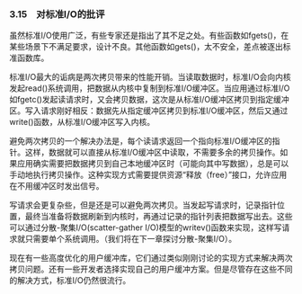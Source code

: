 ### 3.15　对标准I/O的批评

虽然标准I/O使用广泛，有些专家还是指出了其不足之处。有些函数如fgets()，在某些场景下不满足要求，设计不良。其他函数如gets()，太不安全，差点被逐出标准函数库。

标准I/O最大的诟病是两次拷贝带来的性能开销。当读取数据时，标准I/O会向内核发起read()系统调用，把数据从内核中复制到标准I/O缓冲区。当应用通过标准I/O如fgetc()发起读请求时，又会拷贝数据，这次是从标准I/O缓冲区拷贝到指定缓冲区。写入请求刚好相反：数据先从指定缓冲区拷贝到标准I/O缓冲区，然后又通过write()函数，从标准I/O缓冲区写入内核。

避免两次拷贝的一个解决办法是，每个读请求返回一个指向标准I/O缓冲区的指针。这样，数据就可以直接从标准I/O缓冲区中读取，不需要多余的拷贝操作。如果应用确实需要把数据拷贝到自己本地缓冲区时（可能向其中写数据），总是可以手动地执行拷贝操作。这种实现方式需要提供资源“释放（free）”接口，允许应用在不用缓冲区时发出信号。

写请求会更复杂些，但是还是可以避免两次拷贝。当发起写请求时，记录指针位置，最终当准备将数据刷新到内核时，再通过记录的指针列表把数据写出去。这些可以通过分散-聚集I/O(scatter-gather I/O)模型的writev()函数来实现，这样写请求就只需要单个系统调用。（我们将在下一章探讨分散-聚集I/O）。

现在有一些高度优化的用户缓冲库，它们通过类似刚刚讨论的实现方式来解决两次拷贝问题。还有一些开发者选择实现自己的用户缓冲方案。但是尽管存在这些不同的解决方式，标准I/O仍然很流行。

